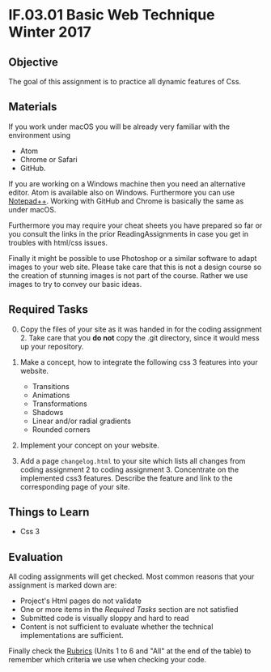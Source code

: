 # IF.03.01 Basic Web Technique Winter 2017

## Objective
The goal of this assignment is to practice all dynamic features of Css.

## Materials
If you work under macOS you will be already very familiar with the environment using

- Atom
- Chrome or Safari
- GitHub.

If you are working on a Windows machine then you need an alternative editor. Atom is available also on Windows. Furthermore you can use [Notepad++](https://notepad-plus-plus.org/download/v7.5.html). Working with GitHub and Chrome is basically the same as under macOS.

Furthermore you may require your cheat sheets you have prepared so far or you consult the links in the prior ReadingAssignments in case you get in troubles with html/css issues.

Finally it might be possible to use Photoshop or a similar software to adapt images to your web site. Please take care that this is not a design course so the creation of stunning images is not part of the course. Rather we use images to try to convey our basic ideas.

## Required Tasks
0. Copy the files of your site as it was handed in for the coding assignment 2. Take care that you **do not** copy the .git directory, since it would mess up your repository.

1. Make a concept, how to integrate the following css 3 features into your website.
   - Transitions
   - Animations
   - Transformations
   - Shadows
   - Linear and/or radial gradients
   - Rounded corners

2. Implement your concept on your website.

3. Add a page `changelog.html` to your site which lists all changes from coding assignment 2 to coding assignment 3. Concentrate on the implemented css3 features. Describe the feature and link to the corresponding page of your site.


## Things to Learn
- Css 3

## Evaluation
All coding assignments will get checked. Most common reasons that your assignment is marked down are:

- Project's Html pages do not validate
- One or more items in the *Required Tasks* section are not satisfied
- Submitted code is visually sloppy and hard to read
- Content is not sufficient to evaluate whether the technical implementations are sufficient.

Finally check the [Rubrics](Rubrics.md) (Units 1 to 6 and "All" at the end of the table) to remember which criteria we use when checking your code.

